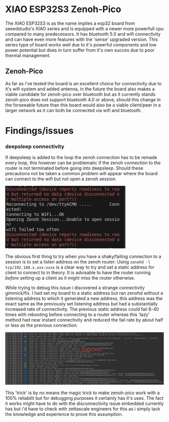 # XIAO ESP32S3 Zenoh-Pico

The XIAO ESP32S3 is as the name implies a esp32 board from seeedstudio's XIAO series and is equipped with a newer more powerfull cpu compared to many predecessors. It has bluetooth 5.0 and wifi connectivity and can have even more features with the 'sense' upgraded version. This series type of board works well due to it's powerful components and low power potential but does in turn suffer from it's own succes due to poor thermal management.

## Zenoh-Pico

As far as i've tested the board is an excellent choice for connectivity due to it's wifi system and added antenna, in the future the board also makes a viable candidate for zenoh-pico over bluetooth but as it currently stands zenoh-pico does not support bluetooth 4.0 or above, should this change in the forseeable future than this board would also be a viable client/peer in a larger network as it can both be connected via wifi and bluetooth.

# Findings/issues

### deepsleep connectivity

If deepsleep is added to the loop the zenoh connection has to be remade every loop, this however can be problematic if the zenoh connection to the router is not terminated before going into deepsleep. Should these precautions not be taken a common problem will appear where the board can connect to the wifi but not open a zenoh session. 

![](https://github.com/captainblond3/Deep-sleep_zenoh-pico_tests/blob/main/images/zenohsessionfailure.png)

The obvious first thing to try when you have a shaky/failing connection to a session is to set a listen address on the zenoh router: Using `zenohd -l tcp/192.168.x.xxx:xxxx` is a clear way to try and set a static address for client to connect to in theory. It is advisable to have the router running *before* setting up a client as it might miss the router otherwise.

While trying to debug this issue i discovered a strange connectivity gimmick/fix. I had set my board to a static address but ran zenohd without a listening address to which it generated a new address, this address was the exact same as the previously set listening address but had a substantially increased rate of connectivity. The previous static address could fail 8-40 times with rebooting before connecting to a router whereas this 'lazy' method had near instant connectivity and reduced the fail rate by about half or less as the previous connection. 

![](https://github.com/captainblond3/Deep-sleep_zenoh-pico_tests/blob/main/images/zenohfind1.png)

This 'trick' is by no means the magic trick to make zenoh-pico work with a 100% reliabilit but for debugging purposes it certainly has it's uses. The fact it works might have to do with the disconnectivity issue embedded currently has but i'd have to check with zettascale engineers for this as i simply lack the knowledge and experience to prove this assumption.